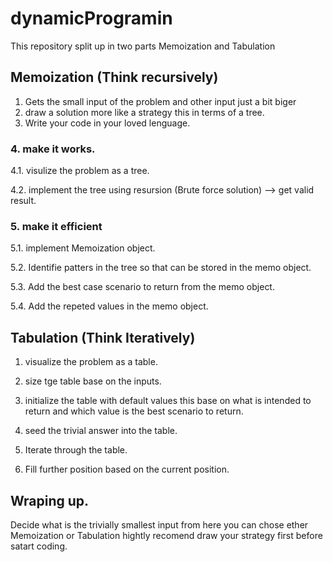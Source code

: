 # dynamicProgramin

This repository split up in two parts Memoization and Tabulation

## Memoization (Think recursively)
1. Gets the small input of the problem and other input just a bit biger
2. draw a solution more like a strategy this in terms of a tree.
3. Write your code in your loved lenguage.
### 4. make it works.
4.1. visulize the problem as a tree.

4.2. implement the tree using resursion (Brute force solution) --> get valid result.

### 5. make it efficient
5.1. implement Memoization object.

5.2. Identifie patters in the tree so that can be stored in the memo object.

5.3. Add the best case scenario to return from the memo object.

5.4. Add the repeted values in the memo object.

## Tabulation (Think Iteratively)
1. visualize the problem as a table.

2. size tge table base on the inputs.

3. initialize the table with default values this base on what is intended to return and which value is the best scenario to return.

4. seed the trivial answer into the table.

5. Iterate through the table.

6. Fill further position based on the current position.

## Wraping up.
Decide what is the trivially smallest input from here you can chose ether Memoization or Tabulation hightly recomend draw your strategy first before satart coding. 
